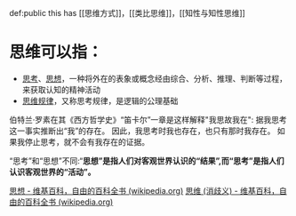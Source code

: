 def:public this has [[思维方式]]，[[类比思维]]，[[知性与知性思维]]


# 思维可以指：

-   [思考](https://zh.wikipedia.org/wiki/%E6%80%9D%E8%80%83 "思考")、[思想](https://zh.wikipedia.org/wiki/%E6%80%9D%E6%83%B3 "思想")，一种将外在的表象或概念经由综合、分析、推理、判断等过程，来获取认知的精神活动
-   [思维规律](https://zh.wikipedia.org/wiki/%E6%80%9D%E7%BB%B4%E8%A7%84%E5%BE%8B "思维规律")，又称思考规律，是逻辑的公理基础



伯特兰·罗素在其《西方哲学史》“笛卡尔”一章是这样解释"我思故我在": 据我思考这一事实推断出“我”的存在。 因此，我思考时我也存在，也只有那时我存在。 如果我停止思考，就不会有我存在的证据。


“思考”和“思想”不同:“**思想”是指人们对客观世界认识的“结果”,而“思考”是指人们认识客观世界的“活动”。**

[思想 - 维基百科，自由的百科全书 (wikipedia.org)](https://zh.wikipedia.org/wiki/%E6%80%9D%E6%83%B3)
[思维 (消歧义) - 维基百科，自由的百科全书 (wikipedia.org)](https://zh.wikipedia.org/wiki/%E6%80%9D%E7%B6%AD_(%E6%B6%88%E6%AD%A7%E7%BE%A9))

